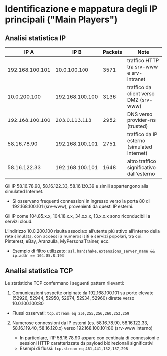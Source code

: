 # Identificazione e mappatura degli IP principali ("Main Players")

## Analisi statistica IP

| IP A            | IP B            | Packets | Note                                                   |
|------------------|-----------------|---------|--------------------------------------------------------|
| 192.168.100.101 | 10.0.100.100    | 3571    | traffico HTTP tra srv-www e srv-intranet              |
| 10.0.200.100    | 192.168.100.100 | 3136    |  traffico da client verso DMZ (srv-www)             |
| 192.168.100.100 | 203.0.113.113   | 2952    | DNS verso provider-ns (trusted)                      |
| 58.16.78.90     | 192.168.100.101 | 2751    | traffico da IP esterno (simulated Internet)           |
| 58.16.122.33    | 192.168.100.101 | 1648    | altro traffico significativo dall'esterno            |

Gli IP 58.16.78.90, 58.16.122.33, 58.16.120.39 e simili appartengono alla simulated Internet.

- Si osservano frequenti connessioni in ingresso verso la porta 80 di 192.168.100.101 (srv-www), provenienti da questi IP esterni.


Gli IP come 104.85.x.x, 104.18.x.x, 34.x.x.x, 13.x.x.x sono riconducibili a servizi cloud.

L’indirizzo 10.0.200.100 risulta associato all’utente più attivo all’interno della rete simulata, con accessi a numerosi siti e servizi popolari, tra cui: Pinterest, eBay, Aranzulla, MyPersonalTrainer, ecc.

- Esempio di filtro utilizzato: `ssl.handshake.extensions_server_name && ip.addr == 104.85.8.193`

## Analisi statistica TCP

Le statistiche TCP confermano i seguenti pattern rilevanti:

1. Comunicazioni sospette originate da 192.168.100.101 su porte elevate (52926, 52944, 52950, 52974, 52934, 52960) dirette verso 10.0.100.100:80

- Flussi osservati: `tcp.stream eq 250,255,256,260,253,259`
   
2. Numerose connessioni da IP esterni (es. 58.16.78.90, 58.16.122.33, 58.16.119.40, 58.16.120.x) verso 192.168.100.101:80 (srv-www interno)

    - In particolare, l’IP 58.16.78.90 appare con centinaia di connessioni e sessioni HTTP caratterizzate da payload bidirezionali significativi
    - Esempi di flussi: `tcp.stream eq 461,441,132,137,298`




